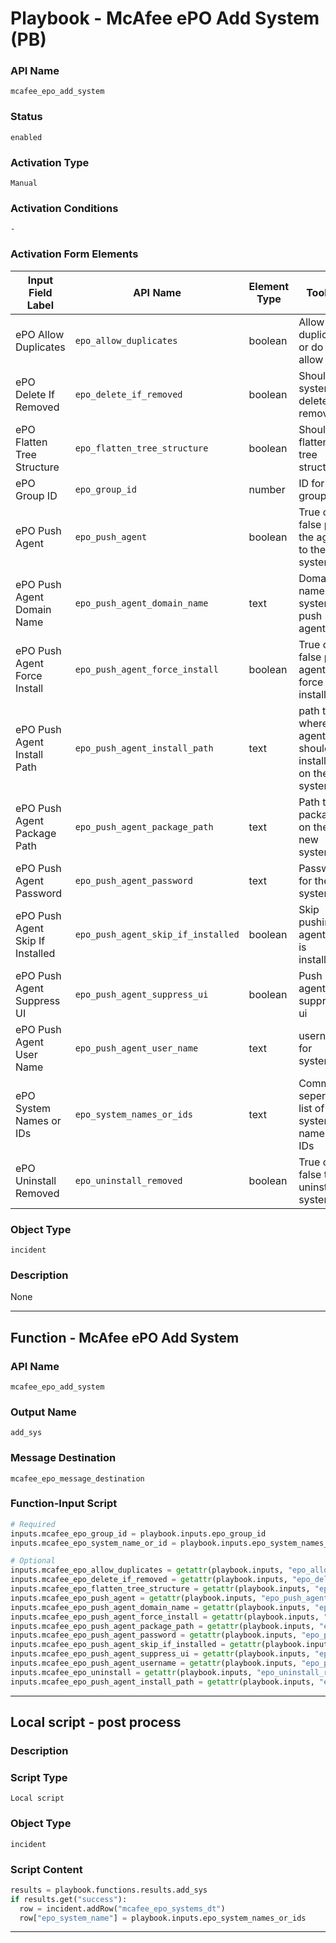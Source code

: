 <!--
    DO NOT MANUALLY EDIT THIS FILE
    THIS FILE IS AUTOMATICALLY GENERATED WITH resilient-sdk codegen
    Generated with resilient-sdk v50.0.151
-->

# Playbook - McAfee ePO Add System (PB)

### API Name
`mcafee_epo_add_system`

### Status
`enabled`

### Activation Type
`Manual`

### Activation Conditions
`-`

### Activation Form Elements
| Input Field Label | API Name | Element Type | Tooltip | Requirement |
| ----------------- | -------- | ------------ | ------- | ----------- |
| ePO Allow Duplicates | `epo_allow_duplicates` | boolean | Allow duplicates or do not allow | Optional |
| ePO Delete If Removed | `epo_delete_if_removed` | boolean | Should system be deleted if removed | Optional |
| ePO Flatten Tree Structure | `epo_flatten_tree_structure` | boolean | Should flatten tree structure | Optional |
| ePO Group ID | `epo_group_id` | number | ID for the group | Always |
| ePO Push Agent | `epo_push_agent` | boolean | True or false push the agent to the system | Optional |
| ePO Push Agent Domain Name | `epo_push_agent_domain_name` | text | Domain name for system to push agent | Optional |
| ePO Push Agent Force Install | `epo_push_agent_force_install` | boolean | True or false push agent and force install | Optional |
| ePO Push Agent Install Path | `epo_push_agent_install_path` | text | path to where the agent should be installed on the system | Optional |
| ePO Push Agent Package Path | `epo_push_agent_package_path` | text | Path the package on the new system | Optional |
| ePO Push Agent Password | `epo_push_agent_password` | text | Password for the system | Optional |
| ePO Push Agent Skip If Installed | `epo_push_agent_skip_if_installed` | boolean | Skip pushing agent if it is installed | Optional |
| ePO Push Agent Suppress UI | `epo_push_agent_suppress_ui` | boolean | Push agent and suppress ui | Optional |
| ePO Push Agent User Name | `epo_push_agent_user_name` | text | username for system | Optional |
| ePO System Names or IDs | `epo_system_names_or_ids` | text | Comma seperated list of system names or IDs | Always |
| ePO Uninstall Removed | `epo_uninstall_removed` | boolean | True or false to uninstall system | Optional |

### Object Type
`incident`

### Description
None


---
## Function - McAfee ePO Add System

### API Name
`mcafee_epo_add_system`

### Output Name
`add_sys`

### Message Destination
`mcafee_epo_message_destination`

### Function-Input Script
```python
# Required
inputs.mcafee_epo_group_id = playbook.inputs.epo_group_id
inputs.mcafee_epo_system_name_or_id = playbook.inputs.epo_system_names_or_ids

# Optional
inputs.mcafee_epo_allow_duplicates = getattr(playbook.inputs, "epo_allow_duplicates")
inputs.mcafee_epo_delete_if_removed = getattr(playbook.inputs, "epo_delete_if_removed")
inputs.mcafee_epo_flatten_tree_structure = getattr(playbook.inputs, "epo_flatten_tree_structure")
inputs.mcafee_epo_push_agent = getattr(playbook.inputs, "epo_push_agent")
inputs.mcafee_epo_push_agent_domain_name = getattr(playbook.inputs, "epo_push_agent_domain_name")
inputs.mcafee_epo_push_agent_force_install = getattr(playbook.inputs, "epo_push_agent_force_install")
inputs.mcafee_epo_push_agent_package_path = getattr(playbook.inputs, "epo_push_agent_package_path")
inputs.mcafee_epo_push_agent_password = getattr(playbook.inputs, "epo_push_agent_password")
inputs.mcafee_epo_push_agent_skip_if_installed = getattr(playbook.inputs, "epo_push_agent_skip_if_installed")
inputs.mcafee_epo_push_agent_suppress_ui = getattr(playbook.inputs, "epo_push_agent_suppress_ui")
inputs.mcafee_epo_push_agent_username = getattr(playbook.inputs, "epo_push_agent_user_name")
inputs.mcafee_epo_uninstall = getattr(playbook.inputs, "epo_uninstall_removed")
inputs.mcafee_epo_push_agent_install_path = getattr(playbook.inputs, "epo_push_agent_install_path")
```

---

## Local script - post process

### Description


### Script Type
`Local script`

### Object Type
`incident`

### Script Content
```python
results = playbook.functions.results.add_sys
if results.get("success"):
  row = incident.addRow("mcafee_epo_systems_dt")
  row["epo_system_name"] = playbook.inputs.epo_system_names_or_ids
```

---

